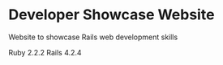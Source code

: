 # Developer Showcase Website

Website to showcase Rails web development skills

Ruby 2.2.2
Rails 4.2.4
